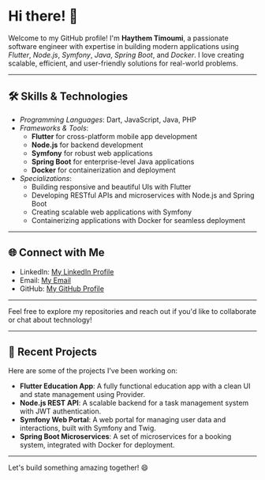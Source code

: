 # Hi there! 👋  

Welcome to my GitHub profile! I'm **Haythem Timoumi**, a passionate software engineer with expertise in building modern applications using *Flutter*, *Node.js*, *Symfony*, *Java*, *Spring Boot*, and *Docker*. I love creating scalable, efficient, and user-friendly solutions for real-world problems.  

---

## 🛠️ Skills & Technologies  

- *Programming Languages*: Dart, JavaScript, Java, PHP  
- *Frameworks & Tools*:  
  - **Flutter** for cross-platform mobile app development  
  - **Node.js** for backend development  
  - **Symfony** for robust web applications  
  - **Spring Boot** for enterprise-level Java applications  
  - **Docker** for containerization and deployment  
- *Specializations*:  
  - Building responsive and beautiful UIs with Flutter  
  - Developing RESTful APIs and microservices with Node.js and Spring Boot  
  - Creating scalable web applications with Symfony  
  - Containerizing applications with Docker for seamless deployment  

---

## 🌐 Connect with Me  

- LinkedIn: [My LinkedIn Profile](https://www.linkedin.com/in/haythem-timoumi-152b9b34a/)  
- Email: [My Email](mailto:haythem.timoumi@outlook.com)  
- GitHub: [My GitHub Profile](https://github.com/haythemtimoumi)  

---

Feel free to explore my repositories and reach out if you'd like to collaborate or chat about technology!  

---

## 🚀 Recent Projects  

Here are some of the projects I've been working on:  

- **Flutter Education App**: A fully functional education app with a clean UI and state management using Provider.  
- **Node.js REST API**: A scalable backend for a task management system with JWT authentication.  
- **Symfony Web Portal**: A web portal for managing user data and interactions, built with Symfony and Twig.  
- **Spring Boot Microservices**: A set of microservices for a booking system, integrated with Docker for deployment.  

---

Let's build something amazing together! 😄  

